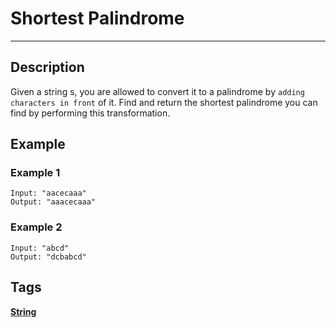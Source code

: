 # Shortest Palindrome
-----
## Description
Given a string s, you are allowed to convert it to a palindrome by `adding characters in front` of it. Find and return the shortest palindrome you can find by performing this transformation.

## Example
### Example 1
```
Input: "aacecaaa"
Output: "aaacecaaa"
```

### Example 2
```
Input: "abcd"
Output: "dcbabcd"
```

## Tags
**[String](https://leetcode.com/tag/string)**
